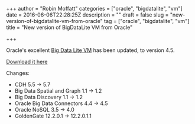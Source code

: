 +++
author = "Robin Moffatt"
categories = ["oracle", "bigdatalite", "vm"]
date = 2016-06-06T22:28:25Z
description = ""
draft = false
slug = "new-version-of-bigdatalite-vm-from-oracle"
tag = ["oracle", "bigdatalite", "vm"]
title = "New version of BigDataLite VM from Oracle"

+++

Oracle's excellent [Big Data Lite VM](http://www.oracle.com/technetwork/database/bigdata-appliance/oracle-bigdatalite-2104726.html) has been updated, to version 4.5. 

[Download it here](http://www.oracle.com/technetwork/database/bigdata-appliance/oracle-bigdatalite-2104726.html#introduction)

Changes: 

* CDH 5.5 -> 5.7
* Big Data Spatial and Graph 1.1 -> 1.2
* Big Data Discovery 1.1 -> 1.2
* Oracle Big Data Connectors 4.4 -> 4.5
* Oracle NoSQL 3.5 -> 4.0
* GoldenGate 12.2.0.1 -> 12.2.0.1.1
